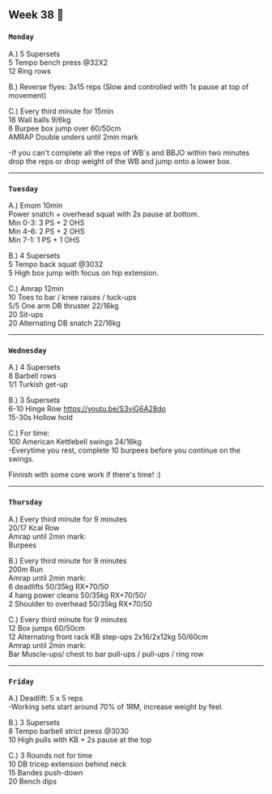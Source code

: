 ## Week 38  :otter:

### `Monday`     
A.) 5 Supersets  
5 Tempo bench press @32X2  
12 Ring rows  

B.) Reverse flyes: 3x15 reps (Slow and controlled with 1s pause at top of movement)  

C.) Every third minute for 15min  
18 Wall balls 9/6kg  
6 Burpee box jump over 60/50cm  
AMRAP Double unders until 2min mark  

-If you can't complete all the reps of WB´s and BBJO within two minutes drop the reps or drop weight of the WB and jump onto a lower box.    

---
### `Tuesday`
A.) Emom 10min  
Power snatch + overhead squat with 2s pause at bottom.  
Min 0-3: 3 PS + 2 OHS  
Min 4-6: 2 PS + 2 OHS   
Min 7-1: 1 PS + 1 OHS

B.) 4 Supersets  
5 Tempo back squat @3032  
5 High box jump with focus on hip extension.  

C.) Amrap 12min  
10 Toes to bar / knee raises / tuck-ups  
5/5 One arm DB thruster 22/16kg  
20 Sit-ups  
20 Alternating DB snatch 22/16kg  



----
### `Wednesday`
A.) 4 Supersets  
8 Barbell rows  
1/1 Turkish get-up  

B.) 3 Supersets  
6-10 Hinge Row https://youtu.be/S3vjG6A28do  
15-30s Hollow hold  

C.) For time:  
100 American Kettlebell swings 24/16kg  
-Everytime you rest, complete 10 burpees before you continue on the swings.   

Finnish with some core work if there's time! :)  


----
### `Thursday`  

A.) Every third minute for 9  minutes  
20/17 Kcal Row   
Amrap until 2min mark:  
Burpees  

B.) Every third minute for 9 minutes  
200m Run   
Amrap until 2min mark:   
6 deadlifts 50/35kg RX+70/50   
4 hang power cleans 50/35kg RX+70/50/   
2 Shoulder to overhead 50/35kg  RX+70/50  

C.) Every third minute for 9 minutes  
12 Box jumps 60/50cm  
12 Alternating front rack KB step-ups 2x16/2x12kg 50/60cm   
Amrap until 2min mark:  
Bar Muscle-ups/ chest to bar pull-ups / pull-ups / ring row  

---
### `Friday` 

A.) Deadlift: 5 x 5 reps  
-Working sets start around 70% of 1RM, increase weight by feel.  

B.) 3 Supersets  
8 Tempo barbell strict press @3030  
10 High pulls with KB + 2s pause at the top  

C.) 3 Rounds not for time  
10 DB tricep extension behind neck  
15 Bandes push-down   
20 Bench dips         







